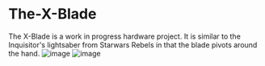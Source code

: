 # The-X-Blade
The X-Blade is a work in progress hardware project. It is similar to the Inquisitor's lightsaber from Starwars Rebels in that the blade pivots around the hand.
![image](https://user-images.githubusercontent.com/78220607/164955637-3a92159d-7f7d-4627-9f95-46a0491f0df0.png)
![image](https://user-images.githubusercontent.com/78220607/166086795-35b79929-29b2-4920-82ac-40b8f7f3126a.png)
